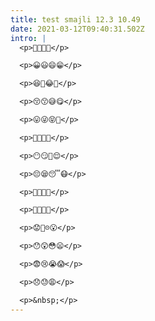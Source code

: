 ```yaml
---
title: test smajli 12.3 10.49
date: 2021-03-12T09:40:31.502Z
intro: |
  <p>🙈🙉🙊👅</p>

  <p>😀😃😄😁</p>

  <p>😆🤣😂🙂</p>

  <p>😚😙😅😋</p>

  <p>😛😜😝🤑</p>

  <p>🤗🤔🤐😐</p>

  <p>😶😏🤥😌</p>

  <p>😔😪😴😷</p>

  <p>🤒🤕🤢🤧</p>

  <p>🤠😎🤓😕</p>

  <p>😟🙁☹️😮</p>

  <p>😯😲😳😦</p>

  <p>😨😢😭😱</p>

  <p>😞😓😩</p>

  <p>&nbsp;</p>
---
```

